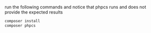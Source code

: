 run the following commands and notice that phpcs runs and does not provide the expected results

```sh
composer install
composer phpcs
```
